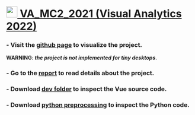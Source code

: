 # <a href='https://vast-challenge.github.io/2021/MC2.html'><img src="https://github.com/FrancescoDiCursi/VA_MC2_2021/blob/main/favicon-gastech.ico" alt="gastech logo" width="30"/> VA_MC2_2021 (Visual Analytics 2022)</a>

### - Visit the [github page](https://francescodicursi.github.io/VA_MC2_2021/) to visualize the project.
**WARNING**: ***the project is not implemented for tiny desktops***.
### - Go to the [report](https://github.com/FrancescoDiCursi/VA_MC2_2021/blob/main/VA_report.pdf) to read details about the project.
### - Download [dev folder](https://github.com/FrancescoDiCursi/VA_MC2_2021/blob/main/dev%20folder.zip) to inspect the Vue source code.
### - Download [python preprocessing](https://github.com/FrancescoDiCursi/VA_MC2_2021/blob/main/python%20preprocessing.zip) to inspect the Python code.

